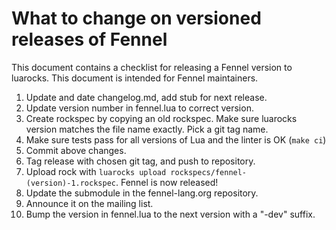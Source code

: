 # What to change on versioned releases of Fennel

This document contains a checklist for releasing a Fennel version to luarocks. This document
is intended for Fennel maintainers.

1. Update and date changelog.md, add stub for next release.
2. Update version number in fennel.lua to correct version.
3. Create rockspec by copying an old rockspec. Make sure luarocks version
   matches the file name exactly. Pick a git tag name.
4. Make sure tests pass for all versions of Lua and the linter is OK (`make ci`)
5. Commit above changes.
6. Tag release with chosen git tag, and push to repository.
7. Upload rock with `luarocks upload rockspecs/fennel-(version)-1.rockspec`. Fennel is now released!
8. Update the submodule in the fennel-lang.org repository.
9. Announce it on the mailing list.
10. Bump the version in fennel.lua to the next version with a "-dev" suffix.
